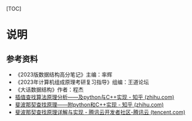 [TOC]

# 说明

## 参考资料

- 《2023版数据结构高分笔记》主编：率辉
- 《2023年计算机组成原理考研复习指导》组编：王道论坛
- 《大话数据结构》作者：程杰
- [插值查找算法原理分析——及python与C++实现 - 知乎 (zhihu.com)](https://zhuanlan.zhihu.com/p/106059055)
- [斐波那契查找原理——附python和C++实现 - 知乎 (zhihu.com)](https://zhuanlan.zhihu.com/p/106883697)
- [斐波那契查找原理详解与实现 - 腾讯云开发者社区-腾讯云 (tencent.com)](https://cloud.tencent.com/developer/article/1065224)